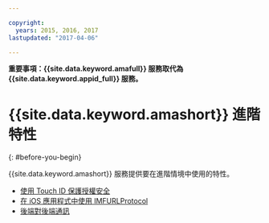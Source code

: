```yaml
---

copyright:
  years: 2015, 2016, 2017
lastupdated: "2017-04-06"

---
```


**重要事項：{{site.data.keyword.amafull}} 服務取代為 {{site.data.keyword.appid_full}} 服務。**

# {{site.data.keyword.amashort}} 進階特性
{: #before-you-begin}

{{site.data.keyword.amashort}} 服務提供要在進階情境中使用的特性。
* [使用 Touch ID 保護授權安全](advanced-topics-touchid.html)
* [在 iOS 應用程式中使用 IMFURLProtocol](advanced-topics-IMFURLProtocol.html)
* [後端對後端通訊](advanced-topics-oauthsdk.html)
